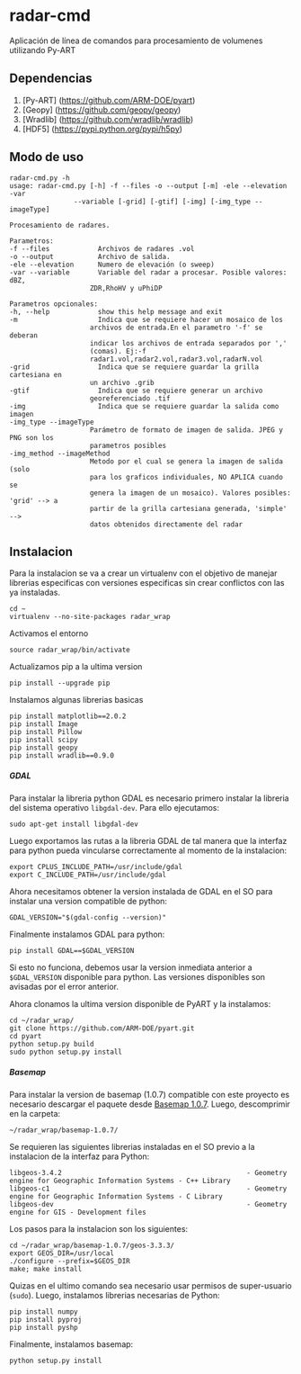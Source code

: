 # radar-cmd
Aplicación de línea de comandos para procesamiento de volumenes utilizando Py-ART

## Dependencias

1. [Py-ART] (https://github.com/ARM-DOE/pyart)
2. [Geopy] (https://github.com/geopy/geopy)  
3. [Wradlib] (https://github.com/wradlib/wradlib)
4. [HDF5] (https://pypi.python.org/pypi/h5py)
 
## Modo de uso

    radar-cmd.py -h
    usage: radar-cmd.py [-h] -f --files -o --output [-m] -ele --elevation -var
                    --variable [-grid] [-gtif] [-img] [-img_type --imageType]

    Procesamiento de radares.

    Parametros:
    -f --files            Archivos de radares .vol
    -o --output           Archivo de salida.
    -ele --elevation      Numero de elevación (o sweep)
    -var --variable       Variable del radar a procesar. Posible valores: dBZ,
                        ZDR,RhoHV y uPhiDP
    
    Parametros opcionales:                      
    -h, --help            show this help message and exit
    -m                    Indica que se requiere hacer un mosaico de los
                        archivos de entrada.En el parametro '-f' se deberan
                        indicar los archivos de entrada separados por ','
                        (comas). Ej:-f
                        radar1.vol,radar2.vol,radar3.vol,radarN.vol
    -grid                 Indica que se requiere guardar la grilla cartesiana en
                        un archivo .grib
    -gtif                 Indica que se requiere generar un archivo
                        georeferenciado .tif
    -img                  Indica que se requiere guardar la salida como imagen
    -img_type --imageType
                        Parámetro de formato de imagen de salida. JPEG y PNG son los
                        parametros posibles
    -img_method --imageMethod
                        Metodo por el cual se genera la imagen de salida (solo
                        para los graficos individuales, NO APLICA cuando se
                        genera la imagen de un mosaico). Valores posibles: 'grid' --> a
                        partir de la grilla cartesiana generada, 'simple' -->
                        datos obtenidos directamente del radar                      


## Instalacion

Para la instalacion se va a crear un virtualenv con el objetivo de manejar librerias especificas con versiones especificas sin crear conflictos con las ya instaladas.

    cd ~
    virtualenv --no-site-packages radar_wrap

Activamos el entorno 

    source radar_wrap/bin/activate

Actualizamos pip a la ultima version

    pip install --upgrade pip

Instalamos algunas librerias basicas 

    pip install matplotlib==2.0.2
    pip install Image
    pip install Pillow
    pip install scipy
    pip install geopy
    pip install wradlib==0.9.0

##### GDAL

Para instalar la libreria python GDAL es necesario primero instalar la libreria del sistema operativo ```libgdal-dev```. Para ello ejecutamos:
  
    sudo apt-get install libgdal-dev

Luego exportamos las rutas a la libreria GDAL de tal manera que la interfaz para python pueda vincularse correctamente al momento de la instalacion:
    
    export CPLUS_INCLUDE_PATH=/usr/include/gdal
    export C_INCLUDE_PATH=/usr/include/gdal
    
Ahora necesitamos obtener la version instalada de GDAL en el SO para instalar una version compatible de python:     
    
    GDAL_VERSION="$(gdal-config --version)" 

Finalmente instalamos GDAL para python:
    
    pip install GDAL==$GDAL_VERSION
    
Si esto no funciona, debemos usar la version inmediata anterior a ```$GDAL_VERSION``` disponible para python. Las versiones disponibles son avisadas por el error anterior.

Ahora clonamos la ultima version disponible de PyART y la instalamos:

    cd ~/radar_wrap/
    git clone https://github.com/ARM-DOE/pyart.git
    cd pyart
    python setup.py build
    sudo python setup.py install

##### Basemap

Para instalar la version de basemap (1.0.7) compatible con este proyecto es necesario descargar el paquete desde [Basemap 1.0.7](https://pypi.org/project/basemap/1.0.7/). Luego, descomprimir en la carpeta:

    ~/radar_wrap/basemap-1.0.7/
    
Se requieren las siguientes librerias instaladas en el SO previo a la instalacion de la interfaz para Python:

    libgeos-3.4.2                                              - Geometry engine for Geographic Information Systems - C++ Library     
    libgeos-c1                                                 - Geometry engine for Geographic Information Systems - C Library       
    libgeos-dev                                                - Geometry engine for GIS - Development files       

Los pasos para la instalacion son los siguientes:

    cd ~/radar_wrap/basemap-1.0.7/geos-3.3.3/
    export GEOS_DIR=/usr/local
    ./configure --prefix=$GEOS_DIR
    make; make install 
     
Quizas en el ultimo comando sea necesario usar permisos de super-usuario (```sudo```). Luego, instalamos librerias necesarias de Python:

    pip install numpy
    pip install pyproj
    pip install pyshp

Finalmente, instalamos basemap:

    python setup.py install
    
   